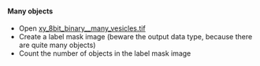 #### Many objects
- Open [xy_8bit_binary__many_vesicles.tif](https://github.com/NEUBIAS/training-resources/raw/master/image_data/xy_8bit_binary__many_vesicles.tif)
- Create a label mask image (beware the output data type, because there are quite many objects)
- Count the number of objects in the label mask image